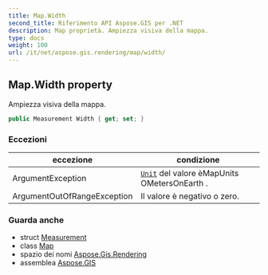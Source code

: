 ```yaml
---
title: Map.Width
second_title: Riferimento API Aspose.GIS per .NET
description: Map proprietà. Ampiezza visiva della mappa.
type: docs
weight: 100
url: /it/net/aspose.gis.rendering/map/width/
---
```

## Map.Width property

Ampiezza visiva della mappa.

```csharp
public Measurement Width { get; set; }
```

### Eccezioni

| eccezione | condizione |
| --- | --- |
| ArgumentException | [`Unit`](../../measurement/unit/) del valore èMapUnits OMetersOnEarth . |
| ArgumentOutOfRangeException | Il valore è negativo o zero. |

### Guarda anche

* struct [Measurement](../../measurement/)
* class [Map](../)
* spazio dei nomi [Aspose.Gis.Rendering](../../map/)
* assemblea [Aspose.GIS](../../../)


